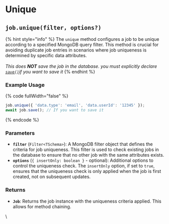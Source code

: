 # Unique



## `job.unique(filter, options?)`

{% hint style="info" %}
The `unique` method configures a job to be unique according to a specified MongoDB query filter. This method is crucial for avoiding duplicate job entries in scenarios where job uniqueness is determined by specific data attributes.\
\
_This does **NOT** save the job in the database.  you must explicitly declare_ [_`save()`_](save.md)_if you want to save it_
{% endhint %}

### Example Usage

{% code fullWidth="false" %}
```typescript
job.unique({ 'data.type': 'email', 'data.userId': '12345' });
await job.save(); // If you want to save it
```
{% endcode %}

### Parameters

* **`filter`** (`Filter<TSchema>`): A MongoDB filter object that defines the criteria for job uniqueness. This filter is used to check existing jobs in the database to ensure that no other job with the same attributes exists.
* **`options`** (`{ insertOnly: boolean }` - optional): Additional options to control the uniqueness check. The `insertOnly` option, if set to `true`, ensures that the uniqueness check is only applied when the job is first created, not on subsequent updates.

### Returns

* **`Job`**: Returns the job instance with the uniqueness criteria applied. This allows for method chaining.

\




